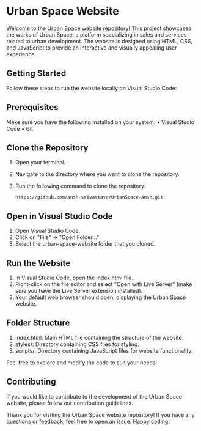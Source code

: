 # Urban Space Website

Welcome to the Urban Space website repository! This project showcases the works of Urban Space, a platform specializing in sales and services related to urban development. The website is designed using HTML, CSS, and JavaScript to provide an interactive and visually appealing user experience.

## Getting Started

Follow these steps to run the website locally on Visual Studio Code:

## Prerequisites
Make sure you have the following installed on your system:
 • Visual Studio Code
 • Git
 
## Clone the Repository
1. Open your terminal.
2. Navigate to the directory where you want to clone the repository.
3. Run the following command to clone the repository:

   `https://github.com/ansh-srivastava/UrbanSpace-Ansh.git`

## Open in Visual Studio Code
1. Open Visual Studio Code.
2. Click on "File" -> "Open Folder..."
3. Select the urban-space-website folder that you cloned.

## Run the Website
1. In Visual Studio Code, open the index.html file.
2. Right-click on the file editor and select "Open with Live Server" (make sure you have the Live Server extension installed).
3. Your default web browser should open, displaying the Urban Space website.

## Folder Structure
1. index.html: Main HTML file containing the structure of the website.
2. styles/: Directory containing CSS files for styling.
3. scripts/: Directory containing JavaScript files for website functionality.

Feel free to explore and modify the code to suit your needs!

## Contributing

If you would like to contribute to the development of the Urban Space website, please follow our contribution guidelines.


Thank you for visiting the Urban Space website repository! If you have any questions or feedback, feel free to open an issue. Happy coding!

